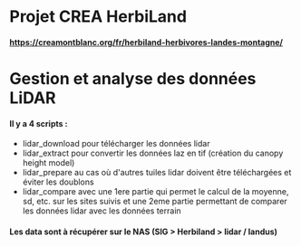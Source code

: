# Projet CREA HerbiLand
#### https://creamontblanc.org/fr/herbiland-herbivores-landes-montagne/
# Gestion et analyse des données LiDAR

#### Il y a 4 scripts : 

* lidar_download pour télécharger les données lidar
* lidar_extract pour convertir les données laz en tif (création du canopy height model)
* lidar_prepare au cas où d'autres tuiles lidar doivent être téléchargées et éviter les doublons
* lidar_compare avec une 1ere partie qui permet le calcul de la moyenne, sd, etc. sur les sites suivis et une 2eme partie permettant de comparer les données lidar avec les données terrain

#### Les data sont à récupérer sur le NAS (SIG > Herbiland > lidar / landus)

